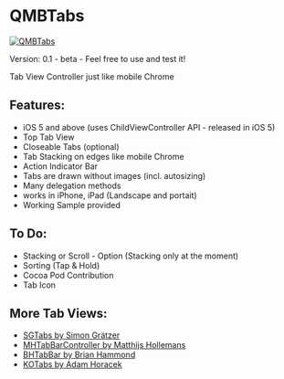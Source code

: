 QMBTabs
=======

<a target="_blank" href="http://d.pr/i/eXIu">
<img style="position: relative; width: auto; margin: 0;" src="http://d.pr/i/eXIu+" alt="QMBTabs"/>
</a>

Version: 0.1 - beta - Feel free to use and test it!

Tab View Controller just like mobile Chrome

## Features:
- iOS 5 and above (uses ChildViewController API - released in iOS 5)
- Top Tab View
- Closeable Tabs (optional)
- Tab Stacking on edges like mobile Chrome
- Action Indicator Bar
- Tabs are drawn without images (incl. autosizing)
- Many delegation methods
- works in iPhone, iPad (Landscape and portait)
- Working Sample provided

## To Do:
- Stacking or Scroll - Option (Stacking only at the moment)
- Sorting (Tap & Hold)
- Cocoa Pod Contribution
- Tab Icon

## More Tab Views:
* [SGTabs by Simon Grätzer](https://github.com/graetzer/SGTabs "SGTabs by Simon Grätzer")
* [MHTabBarController by Matthijs Hollemans](https://github.com/hollance/MHTabBarController "MHTabBarController by Matthijs Hollemans")
* [BHTabBar by Brian Hammond](https://github.com/fictorial/BHTabBar "BHTabBar by Brian Hammond")
* [KOTabs by Adam Horacek](https://github.com/adamhoracek/KOTabs "KOTabs by Adam Horacek")
